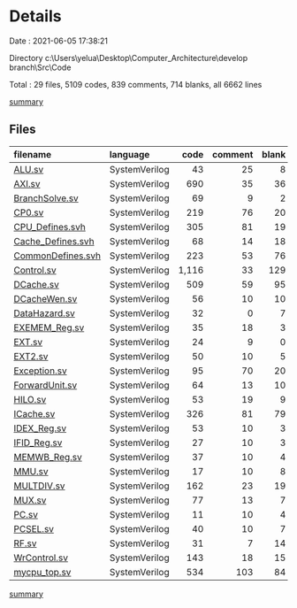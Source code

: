 # Details

Date : 2021-06-05 17:38:21

Directory c:\Users\yelua\Desktop\Computer_Architecture\develop branch\Src\Code

Total : 29 files,  5109 codes, 839 comments, 714 blanks, all 6662 lines

[summary](results.md)

## Files
| filename | language | code | comment | blank | total |
| :--- | :--- | ---: | ---: | ---: | ---: |
| [ALU.sv](/ALU.sv) | SystemVerilog | 43 | 25 | 8 | 76 |
| [AXI.sv](/AXI.sv) | SystemVerilog | 690 | 35 | 36 | 761 |
| [BranchSolve.sv](/BranchSolve.sv) | SystemVerilog | 69 | 9 | 2 | 80 |
| [CP0.sv](/CP0.sv) | SystemVerilog | 219 | 76 | 20 | 315 |
| [CPU_Defines.svh](/CPU_Defines.svh) | SystemVerilog | 305 | 81 | 19 | 405 |
| [Cache_Defines.svh](/Cache_Defines.svh) | SystemVerilog | 68 | 14 | 18 | 100 |
| [CommonDefines.svh](/CommonDefines.svh) | SystemVerilog | 223 | 53 | 76 | 352 |
| [Control.sv](/Control.sv) | SystemVerilog | 1,116 | 33 | 129 | 1,278 |
| [DCache.sv](/DCache.sv) | SystemVerilog | 509 | 59 | 95 | 663 |
| [DCacheWen.sv](/DCacheWen.sv) | SystemVerilog | 56 | 10 | 10 | 76 |
| [DataHazard.sv](/DataHazard.sv) | SystemVerilog | 32 | 0 | 7 | 39 |
| [EXEMEM_Reg.sv](/EXEMEM_Reg.sv) | SystemVerilog | 35 | 18 | 3 | 56 |
| [EXT.sv](/EXT.sv) | SystemVerilog | 24 | 9 | 0 | 33 |
| [EXT2.sv](/EXT2.sv) | SystemVerilog | 50 | 10 | 5 | 65 |
| [Exception.sv](/Exception.sv) | SystemVerilog | 95 | 70 | 20 | 185 |
| [ForwardUnit.sv](/ForwardUnit.sv) | SystemVerilog | 64 | 13 | 10 | 87 |
| [HILO.sv](/HILO.sv) | SystemVerilog | 53 | 19 | 9 | 81 |
| [ICache.sv](/ICache.sv) | SystemVerilog | 326 | 81 | 79 | 486 |
| [IDEX_Reg.sv](/IDEX_Reg.sv) | SystemVerilog | 53 | 10 | 3 | 66 |
| [IFID_Reg.sv](/IFID_Reg.sv) | SystemVerilog | 27 | 10 | 3 | 40 |
| [MEMWB_Reg.sv](/MEMWB_Reg.sv) | SystemVerilog | 37 | 10 | 4 | 51 |
| [MMU.sv](/MMU.sv) | SystemVerilog | 17 | 10 | 8 | 35 |
| [MULTDIV.sv](/MULTDIV.sv) | SystemVerilog | 162 | 23 | 19 | 204 |
| [MUX.sv](/MUX.sv) | SystemVerilog | 77 | 13 | 7 | 97 |
| [PC.sv](/PC.sv) | SystemVerilog | 11 | 10 | 4 | 25 |
| [PCSEL.sv](/PCSEL.sv) | SystemVerilog | 40 | 10 | 7 | 57 |
| [RF.sv](/RF.sv) | SystemVerilog | 31 | 7 | 14 | 52 |
| [WrControl.sv](/WrControl.sv) | SystemVerilog | 143 | 18 | 15 | 176 |
| [mycpu_top.sv](/mycpu_top.sv) | SystemVerilog | 534 | 103 | 84 | 721 |

[summary](results.md)
